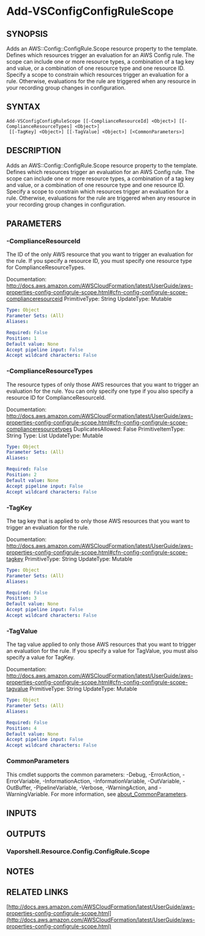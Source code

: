 # Add-VSConfigConfigRuleScope

## SYNOPSIS
Adds an AWS::Config::ConfigRule.Scope resource property to the template.
Defines which resources trigger an evaluation for an AWS Config rule.
The scope can include one or more resource types, a combination of a tag key and value, or a combination of one resource type and one resource ID.
Specify a scope to constrain which resources trigger an evaluation for a rule.
Otherwise, evaluations for the rule are triggered when any resource in your recording group changes in configuration.

## SYNTAX

```
Add-VSConfigConfigRuleScope [[-ComplianceResourceId] <Object>] [[-ComplianceResourceTypes] <Object>]
 [[-TagKey] <Object>] [[-TagValue] <Object>] [<CommonParameters>]
```

## DESCRIPTION
Adds an AWS::Config::ConfigRule.Scope resource property to the template.
Defines which resources trigger an evaluation for an AWS Config rule.
The scope can include one or more resource types, a combination of a tag key and value, or a combination of one resource type and one resource ID.
Specify a scope to constrain which resources trigger an evaluation for a rule.
Otherwise, evaluations for the rule are triggered when any resource in your recording group changes in configuration.

## PARAMETERS

### -ComplianceResourceId
The ID of the only AWS resource that you want to trigger an evaluation for the rule.
If you specify a resource ID, you must specify one resource type for ComplianceResourceTypes.

Documentation: http://docs.aws.amazon.com/AWSCloudFormation/latest/UserGuide/aws-properties-config-configrule-scope.html#cfn-config-configrule-scope-complianceresourceid
PrimitiveType: String
UpdateType: Mutable

```yaml
Type: Object
Parameter Sets: (All)
Aliases:

Required: False
Position: 1
Default value: None
Accept pipeline input: False
Accept wildcard characters: False
```

### -ComplianceResourceTypes
The resource types of only those AWS resources that you want to trigger an evaluation for the rule.
You can only specify one type if you also specify a resource ID for ComplianceResourceId.

Documentation: http://docs.aws.amazon.com/AWSCloudFormation/latest/UserGuide/aws-properties-config-configrule-scope.html#cfn-config-configrule-scope-complianceresourcetypes
DuplicatesAllowed: False
PrimitiveItemType: String
Type: List
UpdateType: Mutable

```yaml
Type: Object
Parameter Sets: (All)
Aliases:

Required: False
Position: 2
Default value: None
Accept pipeline input: False
Accept wildcard characters: False
```

### -TagKey
The tag key that is applied to only those AWS resources that you want to trigger an evaluation for the rule.

Documentation: http://docs.aws.amazon.com/AWSCloudFormation/latest/UserGuide/aws-properties-config-configrule-scope.html#cfn-config-configrule-scope-tagkey
PrimitiveType: String
UpdateType: Mutable

```yaml
Type: Object
Parameter Sets: (All)
Aliases:

Required: False
Position: 3
Default value: None
Accept pipeline input: False
Accept wildcard characters: False
```

### -TagValue
The tag value applied to only those AWS resources that you want to trigger an evaluation for the rule.
If you specify a value for TagValue, you must also specify a value for TagKey.

Documentation: http://docs.aws.amazon.com/AWSCloudFormation/latest/UserGuide/aws-properties-config-configrule-scope.html#cfn-config-configrule-scope-tagvalue
PrimitiveType: String
UpdateType: Mutable

```yaml
Type: Object
Parameter Sets: (All)
Aliases:

Required: False
Position: 4
Default value: None
Accept pipeline input: False
Accept wildcard characters: False
```

### CommonParameters
This cmdlet supports the common parameters: -Debug, -ErrorAction, -ErrorVariable, -InformationAction, -InformationVariable, -OutVariable, -OutBuffer, -PipelineVariable, -Verbose, -WarningAction, and -WarningVariable. For more information, see [about_CommonParameters](http://go.microsoft.com/fwlink/?LinkID=113216).

## INPUTS

## OUTPUTS

### Vaporshell.Resource.Config.ConfigRule.Scope
## NOTES

## RELATED LINKS

[http://docs.aws.amazon.com/AWSCloudFormation/latest/UserGuide/aws-properties-config-configrule-scope.html](http://docs.aws.amazon.com/AWSCloudFormation/latest/UserGuide/aws-properties-config-configrule-scope.html)


